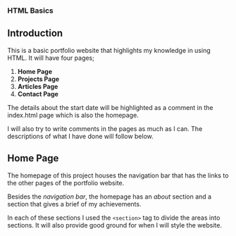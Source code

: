 ### HTML Basics

## Introduction

This is a basic portfolio website that highlights my knowledge in using HTML. It will have four pages;

1. **Home Page**
2. **Projects Page**
3. **Articles Page**
4. **Contact Page**

The details about the start date will be highlighted as a comment in the index.html page which is also the homepage.

I will also try to write comments in the pages as much as I can. The descriptions of what I have done will follow below.

## Home Page

The homepage of this project houses the navigation bar that has the links to the other pages of the portfolio website.

Besides the *navigation bar*, the homepage has an *about* section and a section that gives a brief of my achievements.

In each of these sections I used the ``` <section> ``` tag to divide the areas into sections. It will also provide good ground for when I will style the website.

